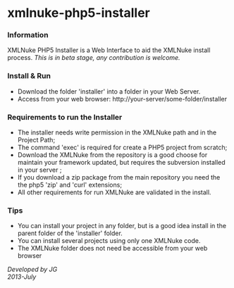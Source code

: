 xmlnuke-php5-installer
======================

### Information

XMLNuke PHP5 Installer is a Web Interface to aid the XMLNuke install process. 
*This is in beta stage, any contribution is welcome.*


### Install & Run

- Download the folder 'installer' into a folder in your Web Server. 
- Access from your web browser: http://your-server/some-folder/installer

### Requirements to run the Installer

- The installer needs write permission in the XMLNuke path and in the Project Path;
- The command 'exec' is required for create a PHP5 project from scratch; 
- Download the XMLNuke from the repository is a good choose for maintain your framework updated, 
  but requires the subversion installed in your server ;
- If you download a zip package from the main repository you need the the php5 'zip' and 'curl' extensions;
- All other requirements for run XMLNuke are validated in the install. 

### Tips

- You can install your project in any folder, but is a good idea install in the parent folder of the 'installer' folder.
- You can install several projects using only one XMLNuke code.
- The XMLNuke folder does not need be accessible from your web browser


_Developed by JG_    
_2013-July_
